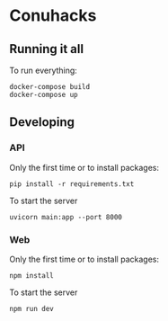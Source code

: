 # Conuhacks

## Running it all
To run everything:
```
docker-compose build
docker-compose up
```

## Developing
### API
Only the first time or to install packages:
```
pip install -r requirements.txt
```

To start the server
```
uvicorn main:app --port 8000
```

### Web
Only the first time or to install packages:
```
npm install
```

To start the server
```
npm run dev
```